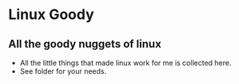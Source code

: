 # Linux Goody
## All the goody nuggets of linux

- All the little things that made linux work for me is collected here.
- See folder for your needs.
